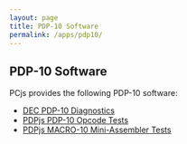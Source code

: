 ```yaml
---
layout: page
title: PDP-10 Software
permalink: /apps/pdp10/
---
```


PDP-10 Software
---------------

PCjs provides the following PDP-10 software:

- [DEC PDP-10 Diagnostics](diags/)
- [PDPjs PDP-10 Opcode Tests](tests/opcodes/)
- [PDPjs MACRO-10 Mini-Assembler Tests](tests/macro10/)
